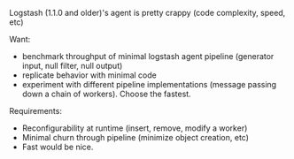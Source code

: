 Logstash (1.1.0 and older)'s agent is pretty crappy (code complexity, speed, etc)

Want:

* benchmark throughput of minimal logstash agent pipeline (generator input,
  null filter, null output)
* replicate behavior with minimal code
* experiment with different pipeline implementations (message passing down a
  chain of workers). Choose the fastest.

Requirements:

* Reconfigurability at runtime (insert, remove, modify a worker)
* Minimal churn through pipeline (minimize object creation, etc)
* Fast would be nice.
